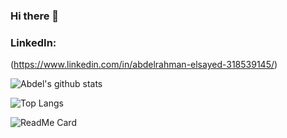 ### Hi there 👋

### LinkedIn:
(https://www.linkedin.com/in/abdelrahman-elsayed-318539145/) 

![Abdel's github stats](https://github-readme-stats.vercel.app/api?username=abdel-elsayed&show_icons=true&theme=vue-dark)

![Top Langs](https://github-readme-stats.vercel.app/api/top-langs/?username=abdel-elsayed&langs_count=8)


![ReadMe Card](https://github-readme-stats.vercel.app/api/pin/?username=abdel-elsayed&repo=FileCompression)
